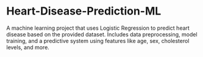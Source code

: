 # Heart-Disease-Prediction-ML
A machine learning project that uses Logistic Regression to predict heart disease based on the provided dataset. Includes data preprocessing, model training, and a predictive system using features like age, sex, cholesterol levels, and more.
